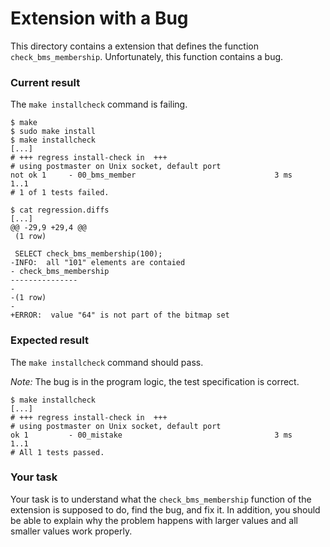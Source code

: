 # Extension with a Bug

This directory contains a extension that defines the function `check_bms_membership`. Unfortunately, this function contains a bug.

### Current result

The `make installcheck` command is failing.

```
$ make
$ sudo make install
$ make installcheck
[...]
# +++ regress install-check in  +++
# using postmaster on Unix socket, default port
not ok 1     - 00_bms_member                               3 ms
1..1
# 1 of 1 tests failed.

$ cat regression.diffs
[...]
@@ -29,9 +29,4 @@
 (1 row)

 SELECT check_bms_membership(100);
-INFO:  all "101" elements are contaied
- check_bms_membership 
---------------
- 
-(1 row)
-
+ERROR:  value "64" is not part of the bitmap set
```

### Expected result
The `make installcheck` command should pass. 

_Note:_ The bug is in the program logic, the test specification is correct.

```
$ make installcheck
[...]
# +++ regress install-check in  +++
# using postmaster on Unix socket, default port
ok 1         - 00_mistake                                  3 ms
1..1
# All 1 tests passed.
```

### Your task
Your task is to understand what the `check_bms_membership` function of the extension is supposed to do, find the bug, and fix it. In addition, you should be able to explain why the problem happens with larger values and all smaller values work properly.
